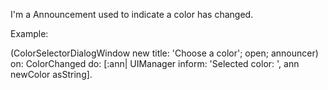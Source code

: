 I'm a Announcement used to indicate a color has changed. Example:(ColorSelectorDialogWindow new                        title: 'Choose a color';                        open;                        announcer) on: ColorChanged  do: [:ann|                                                                        UIManager inform: 'Selected color: ', ann newColor asString].